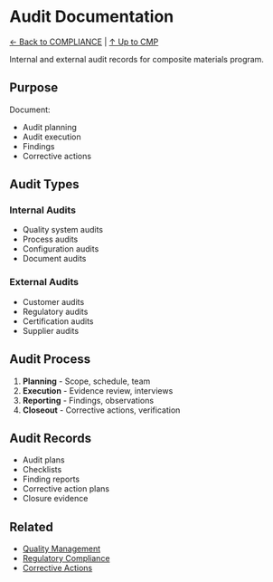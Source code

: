 # Audit Documentation

[← Back to COMPLIANCE](../README.md) | [↑ Up to CMP](../../README.md)

Internal and external audit records for composite materials program.

## Purpose

Document:
- Audit planning
- Audit execution
- Findings
- Corrective actions

## Audit Types

### Internal Audits
- Quality system audits
- Process audits
- Configuration audits
- Document audits

### External Audits
- Customer audits
- Regulatory audits
- Certification audits
- Supplier audits

## Audit Process

1. **Planning** - Scope, schedule, team
2. **Execution** - Evidence review, interviews
3. **Reporting** - Findings, observations
4. **Closeout** - Corrective actions, verification

## Audit Records

- Audit plans
- Checklists
- Finding reports
- Corrective action plans
- Closure evidence

## Related

- [Quality Management](../../QUALITY/QMS/)
- [Regulatory Compliance](../REGULATORY/)
- [Corrective Actions](../../QUALITY/CHECKS/)
